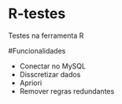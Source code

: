 # R-testes
Testes na ferramenta R

#Funcionalidades
- Conectar no MySQL
- Disscretizar dados
- Apriori
- Remover regras redundantes
